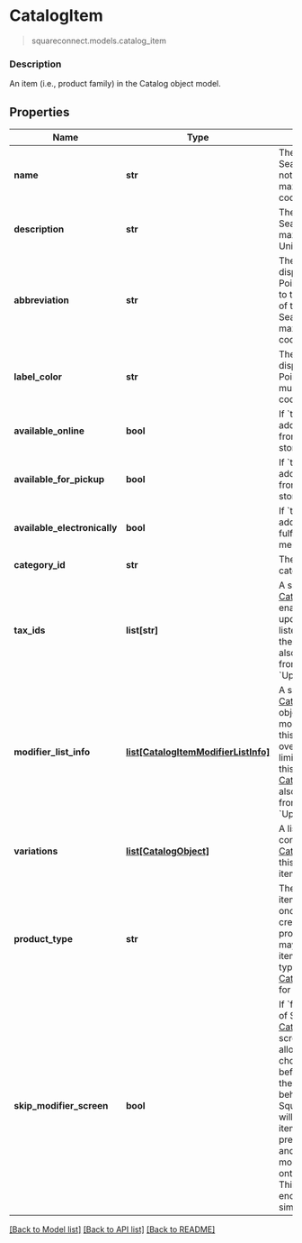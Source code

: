 # CatalogItem
> squareconnect.models.catalog_item

### Description

An item (i.e., product family) in the Catalog object model.

## Properties
Name | Type | Description | Notes
------------ | ------------- | ------------- | -------------
**name** | **str** | The item&#39;s name. Searchable. This field must not be empty. This field has max length of 512 Unicode code points. | [optional] 
**description** | **str** | The item&#39;s description. Searchable. This field has max length of 4096 Unicode code points. | [optional] 
**abbreviation** | **str** | The text of the item&#39;s display label in the Square Point of Sale app. Only up to the first five characters of the string are used. Searchable. This field has max length of 24 Unicode code points. | [optional] 
**label_color** | **str** | The color of the item&#39;s display label in the Square Point of Sale app. This must be a valid hex color code. | [optional] 
**available_online** | **bool** | If &#x60;true&#x60;, the item can be added to shipping orders from the merchant&#39;s online store. | [optional] 
**available_for_pickup** | **bool** | If &#x60;true&#x60;, the item can be added to pickup orders from the merchant&#39;s online store. | [optional] 
**available_electronically** | **bool** | If &#x60;true&#x60;, the item can be added to electronically fulfilled orders from the merchant&#39;s online store. | [optional] 
**category_id** | **str** | The ID of the item&#39;s category, if any. | [optional] 
**tax_ids** | **list[str]** | A set of IDs indicating the [CatalogTax](#type-catalogtax)es that are enabled for this item. When updating an item, any taxes listed here will be added to the item. [CatalogTax](#type-catalogtax)es may also be added to or deleted from an item using &#x60;UpdateItemTaxes&#x60;. | [optional] 
**modifier_list_info** | [**list[CatalogItemModifierListInfo]**](CatalogItemModifierListInfo.md) | A set of [CatalogItemModifierListInfo](#type-catalogitemmodifierlistinfo) objects representing the modifier lists that apply to this item, along with the overrides and min and max limits that are specific to this item. [CatalogModifierList](#type-catalogmodifierlist)s may also be added to or deleted from an item using &#x60;UpdateItemModifierLists&#x60;. | [optional] 
**variations** | [**list[CatalogObject]**](CatalogObject.md) | A list of [CatalogObject](#type-catalogobject)s containing the [CatalogItemVariation](#type-catalogitemvariation)s for this item.  Maximum: 250 item variations | [optional] 
**product_type** | **str** | The product type of the item. May not be changed once an item has been created.  Only items of product type &#x60;REGULAR&#x60; may be created by this API; items with other product types are read-only. See [CatalogItemProductType](#type-catalogitemproducttype) for possible values | [optional] 
**skip_modifier_screen** | **bool** | If &#x60;false&#x60;, the Square Point of Sale app will present the [CatalogItem](#type-catalogitem)&#39;s details screen immediately, allowing the merchant to choose [CatalogModifier](#type-catalogmodifier)s before adding the item to the cart.  This is the default behavior.  If &#x60;true&#x60;, the Square Point of Sale app will immediately add the item to the cart with the pre-selected modifiers, and merchants can edit modifiers by drilling down onto the item&#39;s details.  Third-party clients are encouraged to implement similar behaviors. | [optional] 

[[Back to Model list]](../README.md#documentation-for-models) [[Back to API list]](../README.md#documentation-for-api-endpoints) [[Back to README]](../README.md)


